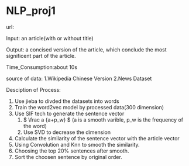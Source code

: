 # NLP_proj1
url:

Input: an article(with or without title)

Output: a concised version of the article, which conclude the most significent part of the article.

Time_Consumption:about 10s

source of data:
1.Wikipedia Chinese Version
2.News Dataset

Desciption of Process:
1. Use jieba to divded the datasets into words
2. Train the word2vec model by processed data(300 dimension)
3. Use SIF tech to generate the sentence vector
    1. $ \frac a {a+p_w} $ (a is a smooth varible, p_w is the frequency of the word)
    2. Use SVD to decrease the dimension
4. Calculate the similarity of the sentence vector with the article vector
5. Using Convolution and Knn to smooth the similarity.
6. Choosing the top 20% sentences after smooth.
7. Sort the choosen sentence by original order.
